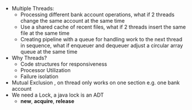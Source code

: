- Multiple Threads:
	- Processing different bank account operations, what if 2 threads change the same account at the same time
	- Use a shared cache of recent files, what if 2 threads insert the same file at the same time
	- Creating pipeline with a queue for handling work to the next thread in sequence, what if enqueuer and dequeuer adjust a circular array queue at the same time
- Why Threads?
	- Code structures for responsiveness
	- Processor Utilization
	- Failure isolation
- Mutual Exclusion , on thread only works on one section e.g. one bank account
- We need a Lock, a java lock is an ADT
	- **new**, **acquire**, **release**
